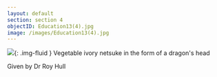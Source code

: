 ```yaml
---
layout: default
section: section 4
objectID: Education13(4).jpg
image: /images/Education13(4).jpg
---
```

![]({{site.baseurl}}/images/Education13(4).jpg){: .img-fluid }
Vegetable ivory netsuke in the form of a dragon's head

Given by Dr Roy Hull

